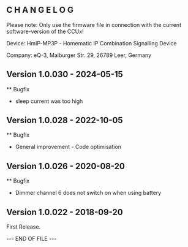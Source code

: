 C H A N G E L O G
-----------------

Please note: Only use the firmware file in connection with the current software-version of the CCUx!

Device:   HmIP-MP3P - Homematic IP Combination Signalling Device

Company:  eQ-3, Maiburger Str. 29, 26789 Leer, Germany


Version 1.0.030 - 2024-05-15
--------------------------------------------------------------
** Bugfix
   * sleep current was too high
   
Version 1.0.028 - 2022-10-05
--------------------------------------------------------------
** Bugfix
   * General improvement - Code optimisation 


Version 1.0.026 - 2020-08-20
--------------------------------------------------------------

** Bugfix
   * Dimmer channel 6 does not switch on when using battery


Version 1.0.022 - 2018-09-20
--------------------------------------------------------------

First Release.


--- END OF FILE ---


